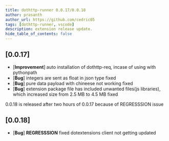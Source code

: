 ```yaml
---
title: dothttp-runner 0.0.17/0.0.18
author: prasanth
author_url: https://github.com/cedric05
tags: [dothttp-runner, vscode]
description: extension release update.
hide_table_of_contents: false
---
```


## [0.0.17]
- [**Improvement**] auto installation of dothttp-req, incase of using with pythonpath
- [**Bug**] integers are sent as float in json type fixed
- [**Bug**] pure data payload with chineese not working fixed
- [**Bug**] extension package file has included unwanted files(js libraries), which increased size from 2.5 MB to 4.5 MB fixed


0.0.18 is released after two hours of 0.0.17 because of REGRESSSION issue
## [0.0.18]
- [**Bug**] **REGRESSSION** fixed dotextensions client not getting updated